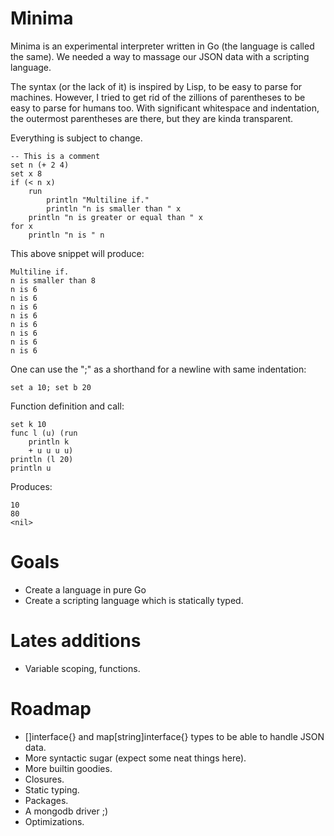 Minima
======

Minima is an experimental interpreter written in Go (the language is called the same).
We needed a way to massage our JSON data with a scripting language.

The syntax (or the lack of it) is inspired by Lisp, to be easy to parse for machines.
However, I tried to get rid of the zillions of parentheses to be easy to parse for humans too.
With significant whitespace and indentation, the outermost parentheses are there, but they are kinda transparent.

Everything is subject to change.

```
-- This is a comment
set n (+ 2 4)
set x 8
if (< n x)
	run
		println "Multiline if."
		println "n is smaller than " x
	println "n is greater or equal than " x
for x
	println "n is " n
```

This above snippet will produce:

```
Multiline if.
n is smaller than 8
n is 6
n is 6
n is 6
n is 6
n is 6
n is 6
n is 6
n is 6
```

One can use the ";" as a shorthand for a newline with same indentation:
```
set a 10; set b 20
```

Function definition and call:
```
set k 10
func l (u) (run
	println k
	+ u u u u)
println (l 20) 
println u
```

Produces:
```
10
80
<nil>
```

Goals
======
- Create a language in pure Go
- Create a scripting language which is statically typed.

Lates additions
======
- Variable scoping, functions.

Roadmap
======
- []interface{} and map[string]interface{} types to be able to handle JSON data.
- More syntactic sugar (expect some neat things here).
- More builtin goodies.
- Closures.
- Static typing.
- Packages.
- A mongodb driver ;)
- Optimizations.